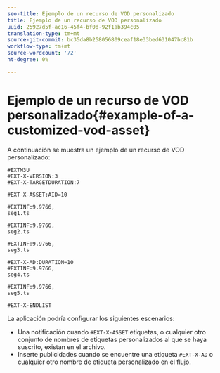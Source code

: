```yaml
---
seo-title: Ejemplo de un recurso de VOD personalizado
title: Ejemplo de un recurso de VOD personalizado
uuid: 25927d5f-ac16-45f4-bf0d-92f1ab394c05
translation-type: tm+mt
source-git-commit: bc35da8b258056809ceaf18e33bed631047bc81b
workflow-type: tm+mt
source-wordcount: '72'
ht-degree: 0%

---
```



# Ejemplo de un recurso de VOD personalizado{#example-of-a-customized-vod-asset}

A continuación se muestra un ejemplo de un recurso de VOD personalizado:

```
#EXTM3U
#EXT-X-VERSION:3
#EXT-X-TARGETDURATION:7
 
#EXT-X-ASSET:AID=10
 
#EXTINF:9.9766,
seg1.ts
 
#EXTINF:9.9766,
seg2.ts
 
#EXTINF:9.9766,
seg3.ts
 
#EXT-X-AD:DURATION=10
#EXTINF:9.9766,
seg4.ts
 
#EXTINF:9.9766,
seg5.ts
 
#EXT-X-ENDLIST
```

La aplicación podría configurar los siguientes escenarios:

* Una notificación cuando `#EXT-X-ASSET` etiquetas, o cualquier otro conjunto de nombres de etiquetas personalizados al que se haya suscrito, existan en el archivo.
* Inserte publicidades cuando se encuentre una etiqueta `#EXT-X-AD` o cualquier otro nombre de etiqueta personalizado en el flujo.

